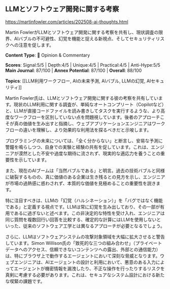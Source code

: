 ## LLMとソフトウェア開発に関する考察

https://martinfowler.com/articles/202508-ai-thoughts.html

Martin FowlerがLLMとソフトウェア開発に関する考察を共有し、現状調査の限界、AIバブルの不可避性、幻覚を機能と捉える新視点、そしてセキュリティリスクへの注意を促します。

**Content Type**: 💭 Opinion & Commentary

**Scores**: Signal:5/5 | Depth:4/5 | Unique:4/5 | Practical:4/5 | Anti-Hype:5/5
**Main Journal**: 87/100 | **Annex Potential**: 87/100 | **Overall**: 88/100

**Topics**: [[LLM利用ワークフロー, AIの未来予測, AIバブル, LLMの幻覚, AIセキュリティ]]

Martin Fowler氏は、LLMとソフトウェア開発に関する彼の考察を共有しています。現状のLLM利用に関する調査が、単純なオートコンプリート（Copilotなど）と、LLMが直接コードファイルを読み書きしてタスクを実行するような、より高度なワークフローを区別していない点を問題視しています。後者のアプローチこそが真の価値を生み出すと指摘し、ウェブアプリケーションエンジニアはワークフローの違いを理解し、より効果的な利用法を探るべきだと示唆します。

プログラミングの未来については、「全く分からない」と断言し、安易な予測に警鐘を鳴らしつつ、自身での実験と経験の共有を促しています。これは、エンジニアが漠然とした不安や過度な期待に流されず、現実的な適応力を養うことの重要性を示しています。

また、現在のAIブームは「当然バブルである」と明言。過去の技術バブルと同様に破裂するものの、真に価値のある企業は生き残るとの見方を示し、エンジニアが市場の過熱感に惑わされず、本質的な価値を見極めることの重要性を説きます。

特に注目すべきは、LLMの「幻覚（ハルシネーション）」を「バグではなく機能である」と定義する視点です。LLMは常に幻覚を生み出しており、その一部が有用であるに過ぎないと述べます。この非決定的な特性を受け入れ、エンジニアは同じ質問を複数回行い回答を比較する、確定的な計算にはLLMを使用しないといった、従来のソフトウェア工学とは異なるアプローチが必要となるでしょう。

さらに、LLMはソフトウェアシステムの攻撃対象領域を大幅に拡大させると警告しています。Simon Willison氏の「致死的な三つの組み合わせ」（プライベートデータへのアクセス、信頼できないコンテンツへの露出、外部との通信能力）は、特にブラウザ上で動作するエージェントにおいて深刻な脅威となります。ウェブエンジニアは、AIエージェントの設計と利用において、悪意のある入力によってエージェントが機密情報を漏洩したり、不正な操作を行ったりするリスクを真剣に考慮する必要があります。これは、セキュアなシステム設計における新たな喫緊の課題です。